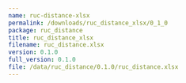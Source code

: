 ```yaml
---
name: ruc-distance-xlsx
permalink: /downloads/ruc_distance_xlsx/0_1_0
package: ruc_distance
title: ruc_distance_xlsx
filename: ruc_distance.xlsx
version: 0.1.0
full_version: 0.1.0
file: /data/ruc_distance/0.1.0/ruc_distance.xlsx
---
```

